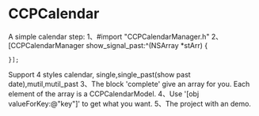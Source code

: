 # CCPCalendar
A simple calendar
step:
1、#import "CCPCalendarManager.h"
2、[CCPCalendarManager show_signal_past:^(NSArray *stArr) {
        
    }];
Support 4 styles calendar,
single,single_past(show past date),mutil,mutil_past
3、The block 'complete' give an array for you.
Each element of the array is a CCPCalendarModel.
4、Use '[obj valueForKey:@"key"]' to get what you want.
5、The project with an demo.
